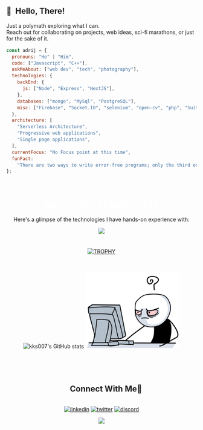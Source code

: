## 👋 &nbsp;Hello, There!
Just a polymath exploring what I can. <br>
Reach out for collaborating on projects, web ideas, sci-fi marathons, or just for the sake of it. 


```javascript
const adrij = {
  pronouns: "He" | "Him",
  code: ["Javascript", "C++"],
  askMeAbout: ["web dev", "tech", "photography"],
  technologies: {
    backEnd: {
      js: ["Node", "Express", "NextJS"],
    },
    databases: ["mongo", "MySql", "PostgreSQL"],
    misc: ["Firebase", "Socket.IO", "selenium", "open-cv", "php", "SuiteApp"],
  },
  architecture: [
    "Serverless Architecture",
    "Progressive web applications",
    "Single page applications",
  ],
  currentFocus: "No Focus point at this time",
  funFact:
    "There are two ways to write error-free programs; only the third one works",
};
```

<br>
<br>

<div id="technologies-section">
  <h2 align="center" style="margin-top: 20px; color: #fff;">My Tech Stack Expertise 👨🏻‍💻</h2>
  <p align="center">Here's a glimpse of the technologies I have hands-on experience with:</p>
  <div align="center">
    <a href="https://skillicons.dev">
      <img src="https://skillicons.dev/icons?i=js,nextjs,react,nodejs,express,redux,mongodb,supabase,git,github,html,css,tailwind,materialui,cpp,postman,figma,cpp,vscode,discord&perline=5" />
    </a>
  </div>
</div>
<br>
<br>
<div align=center>
  <a href="https://github.com/ryo-ma/github-profile-trophy" title="Go to Source">
      <img align="center" width=84% src="https://github-profile-trophy.vercel.app/?username=kartikey-mittal&theme=radical&row=1&column=7&margin-h=15&margin-w=5&no-bg=true" alt="TROPHY" />
    </a>
</div>



<br>
<br>
<div align = "center"> 

 ![kks007's GitHub stats](https://github-readme-streak-stats.herokuapp.com/?user=Adriz1611&theme=blueberry)  <img height="200px" width="250px" src="./assets/haha.jpg" > 

</div>
<br>
<br>
<!-- Connect with me -->
<!--h2 without bottom border-->
<div id="user-content-toc">
  <ul align="center">
    <summary><h2 style="display: inline-block">Connect With Me🤝</h2></summary>
  </ul>
</div>

<!--icons and links-->
<p align="center">
<a href="[https://www.linkedin.com/in/kartikey-mittal/](https://www.linkedin.com/in/adrijbhadra/)" target="blank"><img align="center" src="https://user-images.githubusercontent.com/88904952/234979284-68c11d7f-1acc-4f0c-ac78-044e1037d7b0.png" alt="linkedin" height="50" width="50" /></a>
<a href="https://twitter.com/KartikeyMittal_" target="blank"><img align="center" src="https://user-images.githubusercontent.com/88904952/234980676-61bfb021-ecc8-48f7-88e6-34c1b06c4a58.png" alt="twitter" height="50" width="50" /></a> 
<a href="https://discord.gg/kartikey-3603" target="blank"><img align="center" src="https://user-images.githubusercontent.com/88904952/234982627-019fd336-6248-453c-9b05-97c13fd1d207.png" alt="discord" height="50" width="50" /></a>
  
</p>


<!--profile visit count-->
<div align="center">
  
[![](https://visitcount.itsvg.in/api?id=kartikey-mittal&icon=3&color=6)](https://visitcount.itsvg.in)
  
</div>


